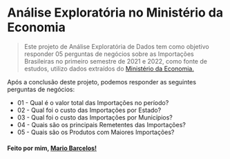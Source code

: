 # Análise Exploratória no Ministério da Economia 

> Este projeto de Análise Exploratória de Dados tem como objetivo responder 05 perguntas de negócios sobre as Importações Brasileiras no primeiro semestre de 2021 e 2022, como fonte de estudos, utilizo dados extraídos do <a href="https://www.gov.br/produtividade-e-comercio-exterior/pt-br/assuntos/comercio-exterior/estatisticas/base-de-dados-bruta">Ministério da Economia.</a>

Após a conclusão deste projeto, podemos responder as seguintes perguntas de negócios:
- 01 - Qual é o valor total das Importações no período?
- 02 - Qual foi o custo das Importações por Estado?
- 03 - Qual foi o custo das Importações por Municípios?
- 04 - Quais são os principais Remetentes das Importações?
- 05 - Quais são os Produtos com Maiores Importações?







#### Feito por mim, <a href="https://linkedin.com/in/mario-barcelos"> Mario Barcelos! </a> 
